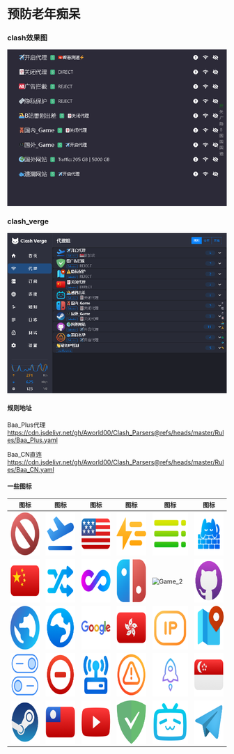 # 预防老年痴呆

### clash效果图
![](https://github.com/Aworld00/Clash_Parsers/blob/master/Image/clash_rendering.png)
### clash_verge
![](https://github.com/Aworld00/Clash_Parsers/blob/master/Image/clash_verge_rendering.png)
#### 规则地址
Baa_Plus代理
https://cdn.jsdelivr.net/gh/Aworld00/Clash_Parsers@refs/heads/master/Rules/Baa_Plus.yaml

Baa_CN直连
https://cdn.jsdelivr.net/gh/Aworld00/Clash_Parsers@refs/heads/master/Rules/Baa_CN.yaml
#### 一些图标
| 图标 | 图标 | 图标 | 图标 | 图标 | 图标 |
|------|------|------|------|------|------|
| <img src="https://github.com/Aworld00/Clash_Parsers/blob/master/Icon/Adblock.png" width="100" height="100" alt="Adblock"> | <img src="https://github.com/Aworld00/Clash_Parsers/blob/master/Icon/Airport.png" width="100" height="100" alt="Airport"> | <img src="https://github.com/Aworld00/Clash_Parsers/blob/master/Icon/America.png" width="100" height="100" alt="America"> | <img src="https://github.com/Aworld00/Clash_Parsers/blob/master/Icon/Auto.png" width="100" height="100" alt="Auto"> | <img src="https://github.com/Aworld00/Clash_Parsers/blob/master/Icon/Balance.png" width="100" height="100" alt="Balance"> | <img src="https://github.com/Aworld00/Clash_Parsers/blob/master/Icon/Catnet.png" width="100" height="100" alt="Catnet"> |
| <img src="https://github.com/Aworld00/Clash_Parsers/blob/master/Icon/China.png" width="100" height="100" alt="China"> | <img src="https://github.com/Aworld00/Clash_Parsers/blob/master/Icon/Fallback.png" width="100" height="100" alt="Fallback"> | <img src="https://github.com/Aworld00/Clash_Parsers/blob/master/Icon/Final.png" width="100" height="100" alt="Final"> | <img src="https://github.com/Aworld00/Clash_Parsers/blob/master/Icon/Game.png" width="100" height="100" alt="Game"> | <img src="[https://github.com/Aworld00/Clash_Parsers/blob/master/Icon/Game_2.png](https://cdn.jsdelivr.net/gh/Aworld00/Clash_Parsers@master/Icon/Game_2.png)" width="100" height="100" alt="Game_2"> | <img src="https://github.com/Aworld00/Clash_Parsers/blob/master/Icon/GitHub.png" width="100" height="100" alt="GitHub"> |
| <img src="https://github.com/Aworld00/Clash_Parsers/blob/master/Icon/Global.png" width="100" height="100" alt="Global"> | <img src="https://github.com/Aworld00/Clash_Parsers/blob/master/Icon/Global_2.png" width="100" height="100" alt="Global_2"> | <img src="https://github.com/Aworld00/Clash_Parsers/blob/master/Icon/Google.png" width="100" height="100" alt="Google"> | <img src="https://github.com/Aworld00/Clash_Parsers/blob/master/Icon/Hong_Kong.png" width="100" height="100" alt="Hong_Kong"> | <img src="https://github.com/Aworld00/Clash_Parsers/blob/master/Icon/Ip.png" width="100" height="100" alt="Ip"> | <img src="https://github.com/Aworld00/Clash_Parsers/blob/master/Icon/Ip_2.png" width="100" height="100" alt="Ip_2"> |
| <img src="https://github.com/Aworld00/Clash_Parsers/blob/master/Icon/Match.png" width="100" height="100" alt="Match"> | <img src="https://github.com/Aworld00/Clash_Parsers/blob/master/Icon/Reject.png" width="100" height="100" alt="Reject"> | <img src="https://github.com/Aworld00/Clash_Parsers/blob/master/Icon/SSID.png" width="100" height="100" alt="SSID"> | <img src="https://github.com/Aworld00/Clash_Parsers/blob/master/Icon/Select.png" width="100" height="100" alt="Select"> | <img src="https://github.com/Aworld00/Clash_Parsers/blob/master/Icon/Shadowrocket.png" width="100" height="100" alt="Shadowrocket"> | <img src="https://github.com/Aworld00/Clash_Parsers/blob/master/Icon/Singapore.png" width="100" height="100" alt="Singapore"> |
| <img src="https://github.com/Aworld00/Clash_Parsers/blob/master/Icon/Steam.png" width="100" height="100" alt="Steam"> | <img src="https://github.com/Aworld00/Clash_Parsers/blob/master/Icon/TaiWan.png" width="100" height="100" alt="TaiWan"> | <img src="https://github.com/Aworld00/Clash_Parsers/blob/master/Icon/YouTube.png" width="100" height="100" alt="YouTube"> | <img src="https://github.com/Aworld00/Clash_Parsers/blob/master/Icon/adguard.png" width="100" height="100" alt="adguard"> | <img src="https://github.com/Aworld00/Clash_Parsers/blob/master/Icon/bilibili.png" width="100" height="100" alt="bilibili"> | <img src="https://github.com/Aworld00/Clash_Parsers/blob/master/Icon/Telegram.png" width="100" height="100" alt="Telegram"> |
